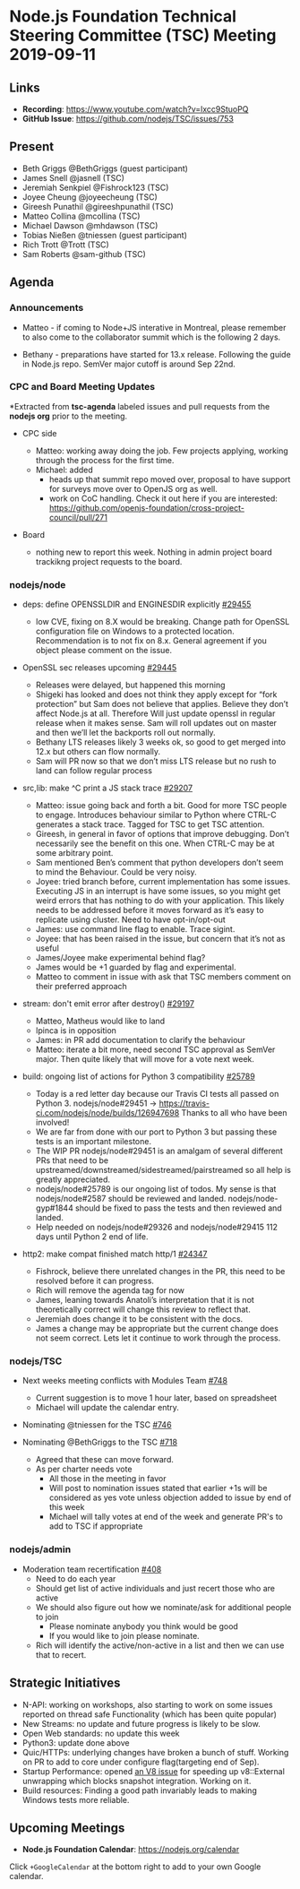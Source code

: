 # Node.js Foundation Technical Steering Committee (TSC) Meeting 2019-09-11

## Links

* **Recording**:  <https://www.youtube.com/watch?v=lxcc9StuoPQ>
* **GitHub Issue**: <https://github.com/nodejs/TSC/issues/753>

## Present

* Beth Griggs @BethGriggs (guest participant)
* James Snell @jasnell (TSC)
* Jeremiah Senkpiel @Fishrock123 (TSC)
* Joyee Cheung @joyeecheung (TSC)
* Gireesh Punathil @gireeshpunathil (TSC)
* Matteo Collina @mcollina (TSC)
* Michael Dawson @mhdawson (TSC)
* Tobias Nießen @tniessen (guest participant)
* Rich Trott @Trott (TSC)
* Sam Roberts @sam-github (TSC)

## Agenda

### Announcements

* Matteo - if coming to Node+JS interative in Montreal, please remember to also come to the
  collaborator summit which is the following 2 days.

* Bethany - preparations have started for 13.x release. Following the guide in Node.js repo.
  SemVer major cutoff is around Sep 22nd.

### CPC and Board Meeting Updates

\*Extracted from **tsc-agenda** labeled issues and pull requests from the **nodejs org** prior to the meeting.

* CPC side
  * Matteo: working away doing the job. Few projects applying, working through the process
    for the first time.
  * Michael: added
    * heads up that summit repo moved over, proposal to have support for surveys move over
      to OpenJS org as well.
    * work on CoC handling. Check it out here if you are interested: <https://github.com/openjs-foundation/cross-project-council/pull/271>

* Board
  * nothing new to report this week.  Nothing in admin project board trackikng project requests to
    the board.

### nodejs/node

* deps: define OPENSSLDIR and ENGINESDIR explicitly [#29455](https://github.com/nodejs/node/pull/29455)
  * low CVE, fixing on 8.X would be breaking. Change path for OpenSSL configuration file
    on Windows to a protected location. Recommendation is to not fix on 8.x. General
    agreement if you object please comment on the issue.

* OpenSSL sec releases upcoming [#29445](https://github.com/nodejs/node/issues/29445)
  * Releases were delayed, but happened this morning
  * Shigeki has looked and does not think they apply except for “fork protection” but Sam
    does not believe that applies.  Believe they don’t affect Node.js at all.  Therefore
    Will just update openssl in regular release when it makes sense. Sam will roll updates out
    on master and then we’ll let the backports roll out normally.
  * Bethany LTS releases likely 3 weeks ok, so good to get merged into 12.x but others
    can flow normally.
  * Sam will PR now so that we don’t miss LTS release but no rush to land can follow regular
    process

* src,lib: make ^C print a JS stack trace [#29207](https://github.com/nodejs/node/pull/29207)
  * Matteo: issue going back and forth a bit. Good for more TSC people to engage.
    Introduces behaviour similar to Python where CTRL-C generates a stack trace.
    Tagged for TSC to get TSC attention.
  * Gireesh, in general in favor of options that improve debugging. Don’t necessarily see
    the benefit on this one. When CTRL-C may be at some arbitrary point.
  * Sam mentioned Ben’s comment that python developers don’t seem to mind the
    Behaviour.  Could be very noisy.
  * Joyee: tried branch before, current implementation has some issues. Executing JS
    in an interrupt is have some issues, so you might get weird errors that has nothing
    to do with your application.  This likely needs to be addressed before it moves forward
    as it’s easy to replicate using cluster.  Need to have opt-in/opt-out
  * James: use command line flag to enable. Trace sigint.
  * Joyee: that has been raised in the issue, but concern that it’s not as useful
  * James/Joyee make experimental behind flag?
  * James would be +1 guarded by flag and experimental.
  * Matteo to comment in issue with ask that TSC members comment on their preferred
    approach

* stream: don't emit error after destroy() [#29197](https://github.com/nodejs/node/pull/29197)
  * Matteo, Matheus would like to land
  * lpinca is in opposition
  * James: in PR add documentation to clarify the behaviour
  * Matteo: iterate a bit more, need second TSC approval as SemVer major.  Then quite
    likely that will move for a vote next week.

* build: ongoing list of actions for Python 3 compatibility [#25789](https://github.com/nodejs/node/issues/25789)
  * Today is a red letter day because our Travis CI tests all passed on Python 3. nodejs/node#29451 -> <https://travis-ci.com/nodejs/node/builds/126947698> Thanks to all who have been involved!
  * We are far from done with our port to Python 3 but passing these tests is an important milestone.
  * The WIP PR nodejs/node#29451 is an amalgam of several different PRs that need to be upstreamed/downstreamed/sidestreamed/pairstreamed so all help is greatly appreciated.
  * nodejs/node#25789 is our ongoing list of todos. My sense is that nodejs/node#2587 should be reviewed and landed. nodejs/node-gyp#1844 should be fixed to pass the tests and then reviewed and landed.
  * Help needed on nodejs/node#29326 and nodejs/node#29415 112 days until Python 2 end of life.

* http2: make compat finished match http/1 [#24347](https://github.com/nodejs/node/pull/24347)
  * Fishrock, believe there unrelated changes in the PR, this need to be resolved before it can
    progress.
  * Rich will remove the agenda tag for now
  * James, leaning towards Anatoli’s interpretation that it is not theoretically correct will change
    this review to reflect that.
  * Jeremiah does change it to be consistent with the docs.
  * James a change may be appropriate but the current change does not seem correct. Lets
    let it continue to work through the process.

### nodejs/TSC

* Next weeks meeting conflicts with Modules Team [#748](https://github.com/nodejs/TSC/issues/748)
  * Current suggestion is to move 1 hour later, based on spreadsheet
  * Michael will update the calendar entry.

* Nominating @tniessen for the TSC [#746](https://github.com/nodejs/TSC/issues/746)

* Nominating @BethGriggs to the TSC [#718](https://github.com/nodejs/TSC/issues/718)
  * Agreed that these can move forward.
  * As per charter needs vote
    * All those in the meeting in favor
    * Will post to nomination issues stated that earlier +1s will be considered as yes vote
      unless objection added to issue by end of this week
    * Michael will tally votes at end of the week and generate PR's to add to TSC if appropriate

### nodejs/admin

* Moderation team recertification [#408](https://github.com/nodejs/admin/issues/408)
  * Need to do each year
  * Should get list of active individuals and just recert those who are active
  * We should also figure out how we nominate/ask for additional people to join
    * Please nominate anybody you think would be good
    * If you would like to join please nominate.
  * Rich will identify the active/non-active in a list and then we can use that to
    recert.

## Strategic Initiatives

* N-API: working on workshops, also starting to work on some issues reported on thread safe
  Functionality (which has been quite popular)
* New Streams: no update and future progress is likely to be slow.
* Open Web standards: no update this week
* Python3: update done above
* Quic/HTTPs: underlying changes have broken a bunch of stuff. Working on PR to add to
  core under configure flag(targeting end of Sep).
* Startup Performance: opened [an V8 issue](https://bugs.chromium.org/p/v8/issues/detail?id=9668) for speeding up v8::External unwrapping which blocks snapshot integration. Working on it.
* Build resources: Finding a good path invariably leads to making Windows tests more reliable.

## Upcoming Meetings

* **Node.js Foundation Calendar**: <https://nodejs.org/calendar>

Click `+GoogleCalendar` at the bottom right to add to your own Google calendar.
